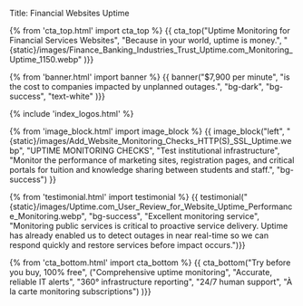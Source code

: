 Title: Financial Websites Uptime

{% from 'cta_top.html' import cta_top %} 
{{ cta_top("Uptime Monitoring for Financial Services Websites",
  "Because in your world, uptime is money.",
  "{static}/images/Finance_Banking_Industries_Trust_Uptime.com_Monitoring_Uptime_1150.webp"
)}}


{% from 'banner.html' import banner %} 
{{ banner("<span class='text-success'>$7,900</span> per minute",
  "is the cost to companies impacted by unplanned outages.",
  "bg-dark",
  "bg-success",
  "text-white"
)}}

 <div class="container bg-white my-5">
  {% include 'index_logos.html' %}
 </div>

{% from 'image_block.html' import image_block %}
{{ image_block("left", "{static}/images/Add_Website_Monitoring_Checks_HTTP(S)_SSL_Uptime.webp",
"UPTIME MONITORING CHECKS",
"Test institutional infrastructure",
"Monitor the performance of marketing sites, registration pages, and critical portals for tuition and knowledge sharing between students and staff.",
"bg-success") }}





{% from 'testimonial.html' import testimonial %}
{{ testimonial("{static}/images/Uptime.com_User_Review_for_Website_Uptime_Performance_Monitoring.webp",
  "bg-success",
  "Excellent monitoring service",
  "Monitoring public services is critical to proactive service delivery. Uptime has already enabled us to detect outages in near real-time so we can respond quickly and restore services before impact occurs.")}}


{% from 'cta_bottom.html' import cta_bottom %} 
{{ cta_bottom("Try before you buy, 100% free",
  ("Comprehensive uptime monitoring", 
  "Accurate, reliable IT alerts",
  "360° infrastructure reporting",
  "24/7 human support",
  "À la carte monitoring subscriptions")
  )}}
